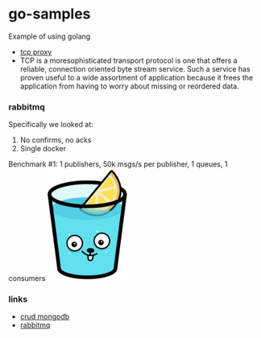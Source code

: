 # go-samples
Example of using golang

- [tcp proxy](tcpproxy)
- TCP is a moresophisticated transport protocol is one that offers a reliable, connection oriented byte stream service. Such a service has proven useful to a wide assortment of application because it frees the application from having to worry about missing or reordered data.

### rabbitmq
Specifically we looked at:
1. No confirms, no acks
2. Single docker

Benchmark #1: 1 publishers, 50k msgs/s per publisher, 1 queues, 1 consumers
<img width="159px" src="https://raw.githubusercontent.com/gin-gonic/logo/master/color.png">


### links
- [crud mongodb](https://medium.com/@kumar16.pawan/creating-a-crud-application-using-go-and-mongodb-cc077ce2d0e)
- [rabbitmq](https://www.rabbitmq.com/tutorials/tutorial-one-go.html)

